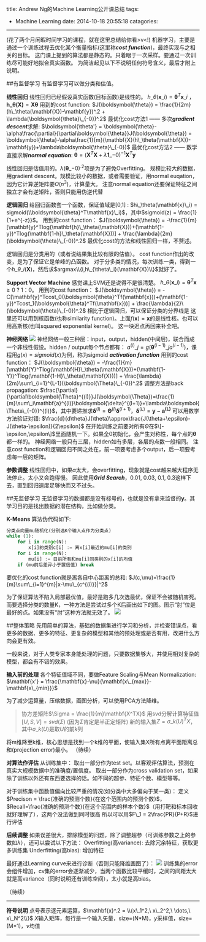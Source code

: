 title: Andrew Ng的Machine Learning公开课总结
tags:
  - Machine Learning
date: 2014-10-18 20:55:18
catagories:
---
(花了两个月闲暇时间学习的课程，就在这里总结给你看\>v<\!)
机器学习，主要是通过一个训练过程去优化某个衡量指标(这里称***cost function***)，最终实现与之相关的目标。
这门课上提到的算法都是静态的。只着眼于一次采样。要通过一次训练尽可能好地拟合真实函数。
为简洁起见以下不说明任何符号含义，最后才附上说明。

##有监督学习
有监督学习可以做分类和估值。

**线性回归**
线性回归已经假设真实函数(目标函数)是线性的。
$h\_\theta(\mathbf{x}\_i) = \boldsymbol{\theta}^T\mathbf{x}\_i$ ， $\mathbf{h\_\theta(X)} = \boldsymbol{X\theta}$
用到的cost function:
$J(\boldsymbol{\theta}) = \frac{1}{2m}(h\_\theta(\mathbf{X})-\mathbf{y})^.2 + \lambda(\boldsymbol{\theta}\_{-0})^.2$
最优化cost方法1 —— 多次***gradient descent***求解:
$\boldsymbol{\theta'} = \boldsymbol{\theta}-\alpha\frac{\partial}{\partial\boldsymbol{\theta}}J(\boldsymbol{\theta}) = \boldsymbol{\theta}-\alpha\frac{1}{m}(\mathbf{X}(h\_\theta(\mathbf{X})-\mathbf{y})+\lambda\boldsymbol{\theta}\_{-0})$
最优化cost方法2 —— 数学直接求解***normal equation***:
$\boldsymbol{\theta} = (\mathbf{X}^T\mathbf{X}+\lambda\mathbf{1}\_{-0})^{-1}\mathbf{X}^T\mathbf{y}$

线性回归是估值用的。$\lambda(\boldsymbol{\theta}\_{-0})^.2$项是为了避免Overfitting。
规模比较大的数据，用gradient descent。规模比较小的数据，或者需要验证，用normal euqation，因为它计算逆矩阵要$O(n^3)$，计算量大。
注意normal equation还要保证特征之间独立才会有逆矩阵，否则只能用伪逆代替

**逻辑回归**
给回归函数套一个函数，保证值域是[0,1] : 
$h\_\theta(\mathbf{x}\_i) = sigmoid(\\boldsymbol{\theta}^T\mathbf{x}\_i)$，其中$sigmoid(z) = \frac{1}{1+e^{-z}}$。
用到的cost function：
$J(\boldsymbol{\theta}) = -\frac{1}{m}[\mathbf{y}^Tlog(\mathbf{h}\_\theta(\mathbf{X}))+(\mathbf{1-y})^Tlog(\mathbf{1-h}\_\theta(\mathbf{X}))] + \frac{\lambda}{2m}(\boldsymbol{\theta}\_{-0})^.2$
最优化cost的方法和线性回归一样，不赘述。

逻辑回归是分类用的（或者说结果集比较有限的估值）。
cost function作出的改变，是为了保证它是单峰的凸函数。
对于分多类的情况，每次训练一类，得到一个$h\_{\theta\_i}(\mathbf{X})$，然后求$argmax\\{i,h\_{\theta\_i}(\mathbf{X})\\}$就好了。

**Support Vector Machine**
感觉课上SVM还是说得不是很清楚。
$h\_\theta(\mathbf{x}\_i) = \boldsymbol{\theta}^T\mathbf{x}\ge0\ ?\ 1：0$。
用到的cost function：
$J(\boldsymbol{\theta}) = -C[\mathbf{y}^Tcost_0(\boldsymbol{\theta}^Tf(\mathbf{x}))+(\mathbf{1-y})^Tcost_1(\boldsymbol{\theta}^Tf(\mathbf{x}))] + \frac{\lambda}{2}\(\boldsymbol{\theta}\_{-0})^.2$
相比于逻辑回归，可以保证分类的分界线是
这里还可以用到核函数(也称similarity function)。上面$f(\mathbf{x})=\mathbf{x}$的是线性核。也可以用高斯核(也叫squared exponential kernel)。
这一块迟点再回来补全吧。

**神经网络**
![](http://i38.photobucket.com/albums/e127/gacjy/2014-10-26_20-46-57.jpg)
神经网络一般三种层：input，output，hidden(中间层)，联合而成一个非线性假设。hidden / output每个节点都有：
$a^{(i)}\_j=g(\boldsymbol{\theta}^{(i-1)}\_ja^{(i-1)})$，课程用$g(x)=sigmoid(x)$为例，称为sigmoid ***activation function***
用到的cost function：
$J(\boldsymbol{\theta}) = -\frac{1}{m}[\mathbf{Y}^Tlog(\mathbf{H}\_\theta(\mathbf{X}))+(\mathbf{1-Y})^Tlog(\mathbf{1-H}\_\theta(\mathbf{X}))] + \frac{\lambda}{2m}\sum\_{i=1}^{L-1}(\boldsymbol{\Theta}\_{-0})^.2$
调整方法是back propagation:
$\frac{\partial}{\partial\boldsymbol{\Theta}^{(l)}}J(\boldsymbol{\Theta})=\frac{1}{m}\sum\_i\mathbf{a}^{(l)}\boldsymbol{\delta}^{(l+1)}+\lambda\boldsymbol{\Theta\_{-0}}^{(l)}$，其中要递推求$\boldsymbol{\delta}^{(l)}=\boldsymbol{\Theta}^{(l)}\boldsymbol{\delta}^{(l+1)}$，$\boldsymbol{\delta}^{(L)}=\mathbf{y-a^{(L)}}$
可以用数学方法验证对错:
$\frac{d}{d\theta}J(\theta)\approx\frac{J(\theta+\epsilon)-J(\theta-\epsilon)}{2\epsilon}$
在开始训练之前要对所有$\Theta$在$\[-\epsilon,\epsilon\]$里面随机一下。如果全0初始化，会产生对称性，每个点的$\boldsymbol{\theta}$都一样的。
神经网络一般只有三层，hidden如有多层，各层的点数一般相同。
注意cost function和逻辑回归不同之处在，前一项要考虑多个output，后一项要考虑每一层的矩阵。


**参数调整**
线性回归中，如果$\alpha$太大，会overfitting，现象就是cost越来越大程序无法停止。太小又会跑得慢。
因此使用***Grid Search***，0.01, 0.03, 0.1, 0.3这样下去，直到回归速度足够快而又不过头。

##无监督学习
无监督学习的数据都是没有标号的，也就是没有拿来监督的$\mathbf{y}$。其学习目的是找出数据的潜在结构，比如做分类。

**K-Means**
算法伪代码如下:
```python
分类点向量mu随机化(分别选K个输入点作为分类点)
while (1):
    for i in range(N):
        x[i]的类别c[i] := 离x[i]最近的mu[i]的类别
    for i in range(N):
        mu[i] := 目前所有和mu[i]同类别的x[i]的均值
    if (mu前后差异小于置信值) break
```
要优化的cost function就是离各自中心距离的总和:
$J(c,\mu)=\frac{1}{m}\sum\_{i=1}^{m}|x-\mu\_{c^{(i)}}|^2$

为了保证算法不陷入局部最优值，最好是跑多几次选最优，保证不会被随机害死。
而要选择分类的数量K，一种方法是尝试过多个K后画出如下的图。图示“肘”位是最好的点。如果没有“肘”这种方法就无效了。
![](http://i38.photobucket.com/albums/e127/gacjy/QQ622A56FE20141103220649.png)

##整体策略
先用简单的算法，基础的数据集进行学习和分析，并检查错误点，看更多的数据、更多的特征、更复杂的模型和其他的预处理或是否有用，改进什么方向会更有效。

一般来说，对于人类专家本身能处理的问题，只要数据集够大，并使用相对复杂的模型，都会有不错的效果。

**输入前的处理**
各个特征值域不同，要做Feature Scaling与Mean Normalization:
$\mathbf{x'} = \frac{\mathbf{x}-\nu}{\mathbf{x\_{max}}-\mathbf{x\_{min}}}$

为了减少运算量，压缩数据，画图分析，可以使用PCA方法降维。
> 协方差矩阵$\Sigma = \frac{1}{m}\mathbf{X^TX}$
> 用svd分解计算特征值 $[U, S, V] = svd(\Sigma)$ (因为$\Sigma$肯定是半正定矩阵)
> 新的输入集$Z = \sigma\_k(U)^TX$，其中$\sigma\_k(U)$是取$U$的前$k$列

将m维降至k维，核心思想是找到一个k维的平面，使输入集X所有点离平面距离总和(projection error)最小。
（待续）

**对算法作评估**
从训练集中：
取出一部分作为test set。以客观评估算法，预测在真实大规模数据中的准确度/置信度。
取出一部分作为cross validation set，如果除了训练以外还有东西要选择的话。如不同的超参、特征个数、模型等等。

对于训练集中函数值偏向比较严重的情况(如分类中大多偏向于某一类)：
定义$Precison = \frac{准确的预测个数}{在这个范围内的预测个数}$，$Recall=\frac{准确的预测个数}{在这个范围内的样本个数}$（用打靶和标本回收就好理解了），这两个没法做到同时很高
所以可以用$F\_1 = 2\frac{PR}{P+R}$进行评估

**后续调整**
如果误差很大，排除模型的问题，除了调整超参（可训练参数之上的参数如$\lambda$），还可以尝试以下方法：
Overfitting(高variance): 去除冗余特征，获取更多训练集
Underfitting(高bias): 增加特征

最好通过Learning curve来进行诊断（否则只能降维画图了）：
![](http://i38.photobucket.com/albums/e127/gacjy/2014-10-30_21-05-22-1.jpg)
训练集的error会组件增加，cv集的error会逐渐减少，当两个函数比较平缓时，之间的间距太大就是高variance（同时说明还有训练空间），太小就是高bias。

（待续）

----------------
**符号说明**
点号表示逐元素运算，$\mathbf{x}^.2 = \\{x\_1^2,\ x\_2^2,\ \dots,\ x\_N^2\\}$
$X$输入矩阵，每行是一个输入矢量，size=(N\*M)，$y$采样值，size=(M\*1)，$\nu$均值

----------------

